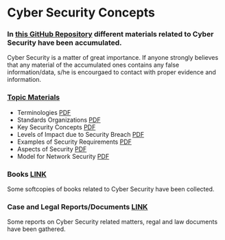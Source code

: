 # Cyber Security Concepts 

### In [this GitHub Repository](https://github.com/MdSiamAnsary/Cyber-Security-Concepts) different materials related to Cyber Security have been accumulated. 
Cyber Security is a matter of great importance. If anyone strongly believes that any material of the accumulated ones contains any false information/data, s/he is encourgaed to contact with proper evidence and information. 

### [Topic Materials](https://github.com/MdSiamAnsary/Cyber-Security-Concepts/tree/main/Topic%20Materials) 
- Terminologies [PDF](https://github.com/MdSiamAnsary/Cyber-Security-Concepts/blob/main/Topic%20Materials/Terminologies.pdf)
- Standards Organizations [PDF](https://github.com/MdSiamAnsary/Cyber-Security-Concepts/blob/main/Topic%20Materials/Standards%20Organizations%20.pdf)
- Key Security Concepts [PDF](https://github.com/MdSiamAnsary/Cyber-Security-Concepts/blob/main/Topic%20Materials/Key%20Security%20Concepts.pdf) 
- Levels of Impact due to Security Breach [PDF](https://github.com/MdSiamAnsary/Cyber-Security-Concepts/blob/main/Topic%20Materials/Levels%20of%20Impact%20due%20to%20Security%20Breach.pdf)
- Examples of Security Requirements [PDF](https://github.com/MdSiamAnsary/Cyber-Security-Concepts/blob/main/Topic%20Materials/Examples%20of%20Security%20Requirements%20.pdf) 
- Aspects of Security [PDF](https://github.com/MdSiamAnsary/Cyber-Security-Concepts/blob/main/Topic%20Materials/Aspects%20of%20Security.pdf)
- Model for Network Security [PDF](https://github.com/MdSiamAnsary/Cyber-Security-Concepts/blob/main/Topic%20Materials/Model%20for%20Network%20Security.pdf) 


### Books [LINK](https://github.com/MdSiamAnsary/Cyber-Security-Concepts/tree/main/Books)
Some softcopies of books related to Cyber Security have been collected. 

### Case and Legal Reports/Documents [LINK](https://github.com/MdSiamAnsary/Cyber-Security-Concepts/tree/main/Case%20and%20Legal%20Reports)
Some reports on Cyber Security related matters, regal and law documents have been gathered. 
